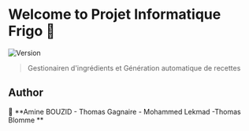 # Welcome to Projet Informatique Frigo 👋
![Version](https://img.shields.io/badge/version-1.0-blue.svg?cacheSeconds=2592000)

> Gestionairen d'ingrédients et Génération automatique de recettes

## Author

👤 **Amine BOUZID - Thomas Gagnaire -  Mohammed Lekmad -Thomas Blomme **


